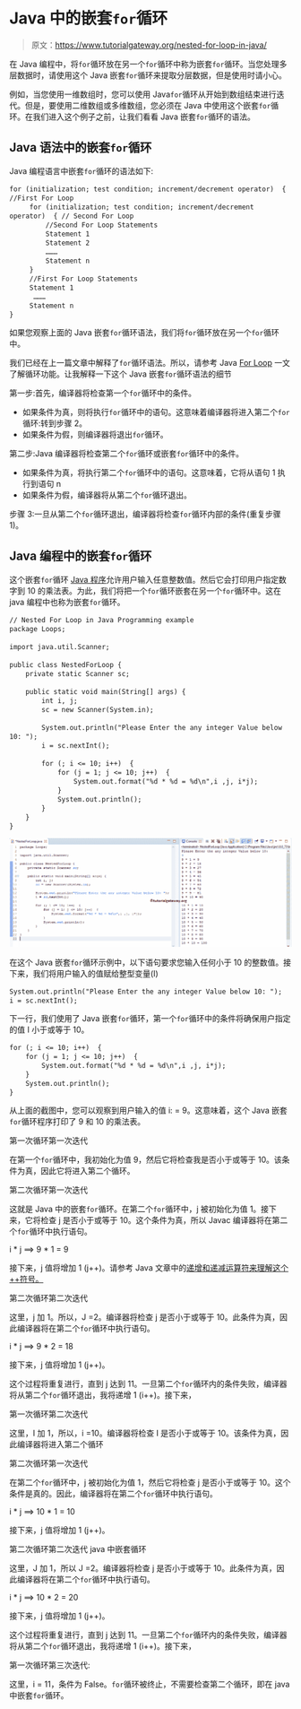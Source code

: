 # Java 中的嵌套`for`循环

> 原文：<https://www.tutorialgateway.org/nested-for-loop-in-java/>

在 Java 编程中，将`for`循环放在另一个`for`循环中称为嵌套`for`循环。当您处理多层数据时，请使用这个 Java 嵌套`for`循环来提取分层数据，但是使用时请小心。

例如，当您使用一维数组时，您可以使用 Java`for`循环从开始到数组结束进行迭代。但是，要使用二维数组或多维数组，您必须在 Java 中使用这个嵌套`for`循环。在我们进入这个例子之前，让我们看看 Java 嵌套`for`循环的语法。

## Java 语法中的嵌套`for`循环

Java 编程语言中嵌套`for`循环的语法如下:

```
for (initialization; test condition; increment/decrement operator)  { //First For Loop
     for (initialization; test condition; increment/decrement operator)  { // Second For Loop
         //Second For Loop Statements
         Statement 1
         Statement 2
         ………
         Statement n
     }
     //First For Loop Statements
     Statement 1 
      ………
     Statement n
}
```

如果您观察上面的 Java 嵌套`for`循环语法，我们将`for`循环放在另一个`for`循环中。

我们已经在上一篇文章中解释了`for`循环语法。所以，请参考 Java [For Loop](https://www.tutorialgateway.org/java-for-loop/) 一文了解循环功能。让我解释一下这个 Java 嵌套`for`循环语法的细节

第一步:首先，编译器将检查第一个`for`循环中的条件。

*   如果条件为真，则将执行`for`循环中的语句。这意味着编译器将进入第二个`for`循环:转到步骤 2。
*   如果条件为假，则编译器将退出`for`循环。

第二步:Java 编译器将检查第二个`for`循环或嵌套`for`循环中的条件。

*   如果条件为真，将执行第二个`for`循环中的语句。这意味着，它将从语句 1 执行到语句 n
*   如果条件为假，编译器将从第二个`for`循环退出。

步骤 3:一旦从第二个`for`循环退出，编译器将检查`for`循环内部的条件(重复步骤 1)。

## Java 编程中的嵌套`for`循环

这个嵌套`for`循环 [Java 程序](https://www.tutorialgateway.org/learn-java-programs/)允许用户输入任意整数值。然后它会打印用户指定数字到 10 的乘法表。为此，我们将把一个`for`循环嵌套在另一个`for`循环中。这在 java 编程中也称为嵌套`for`循环。

```
// Nested For Loop in Java Programming example
package Loops;

import java.util.Scanner;

public class NestedForLoop {
	private static Scanner sc;

	public static void main(String[] args) {
		int i, j;
		sc = new Scanner(System.in);	

		System.out.println("Please Enter the any integer Value below 10: ");
		i = sc.nextInt();

		for (; i <= 10; i++)  {
			for (j = 1; j <= 10; j++)  {
				System.out.format("%d * %d = %d\n",i ,j, i*j);
			}
			System.out.println();
		}
	}
}
```

![Nested For Loop in Java 1](img/2ccf8d4eec9fcd83ed4160326eb09f23.png)

在这个 Java 嵌套`for`循环示例中，以下语句要求您输入任何小于 10 的整数值。接下来，我们将用户输入的值赋给整型变量(I)

```
System.out.println("Please Enter the any integer Value below 10: ");
i = sc.nextInt();
```

下一行，我们使用了 Java 嵌套`for`循环，第一个`for`循环中的条件将确保用户指定的值 I 小于或等于 10。

```
for (; i <= 10; i++)  {
	for (j = 1; j <= 10; j++)  {
		System.out.format("%d * %d = %d\n",i ,j, i*j);
	}
	System.out.println();
}
```

从上面的截图中，您可以观察到用户输入的值 i: = 9。这意味着，这个 Java 嵌套`for`循环程序打印了 9 和 10 的乘法表。

第一次循环第一次迭代

在第一个`for`循环中，我初始化为值 9，然后它将检查我是否小于或等于 10。该条件为真，因此它将进入第二个循环。

第二次循环第一次迭代

这就是 Java 中的嵌套`for`循环。在第二个`for`循环中，j 被初始化为值 1。接下来，它将检查 j 是否小于或等于 10。这个条件为真，所以 Javac 编译器将在第二个`for`循环中执行语句。

i * j ==> 9 * 1 = 9

接下来，j 值将增加 1 (j++)。请参考 Java 文章中的[递增和递减运算符来理解这个++符号。](https://www.tutorialgateway.org/increment-and-decrement-operators-in-java/)

第二次循环第二次迭代

这里，j 加 1。所以，J =2。编译器将检查 j 是否小于或等于 10。此条件为真，因此编译器将在第二个`for`循环中执行语句。

i * j ==> 9 * 2 = 18

接下来，j 值将增加 1 (j++)。

这个过程将重复进行，直到 j 达到 11。一旦第二个`for`循环内的条件失败，编译器将从第二个`for`循环退出，我将递增 1 (i++)。接下来，

第一次循环第二次迭代

这里，I 加 1，所以，i =10。编译器将检查 I 是否小于或等于 10。该条件为真，因此编译器将进入第二个循环

第二次循环第一次迭代

在第二个`for`循环中，j 被初始化为值 1，然后它将检查 j 是否小于或等于 10。这个条件是真的。因此，编译器将在第二个`for`循环中执行语句。

i * j ==> 10 * 1 = 10

接下来，j 值将增加 1 (j++)。

第二次循环第二次迭代 java 中嵌套循环

这里，J 加 1，所以 J =2。编译器将检查 j 是否小于或等于 10。此条件为真，因此编译器将在第二个`for`循环中执行语句。

i * j ==> 10 * 2 = 20

接下来，j 值将增加 1 (j++)。

这个过程将重复进行，直到 j 达到 11。一旦第二个`for`循环内的条件失败，编译器将从第二个`for`循环退出，我将递增 1 (i++)。接下来，

第一次循环第三次迭代:

这里，i = 11，条件为 False。`for`循环被终止，不需要检查第二个循环，即在 java 中嵌套`for`循环。